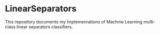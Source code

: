 # LinearSeparators
This repository documents my implemenrations of Machine Learning multi-class linear separators classifiers.
